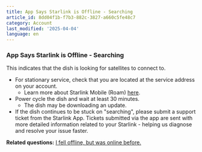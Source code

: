 ```yaml
---
title: App Says Starlink is Offline - Searching
article_id: 8dd04f1b-f7b3-882c-3827-a660c5fe48c7
category: Account
last_modified: '2025-04-04'
language: en
---
```


### App Says Starlink is Offline - Searching
This indicates that the dish is looking for satellites to connect to.
  * For stationary service, check that you are located at the service address on your account.
    * Learn more about Starlink Mobile (Roam) [here](https://www.starlink.com/support/article/<https:/support.starlink.com/?topic=3717b249-366b-df21-26f7-d4d281b39d8f>).
  * Power cycle the dish and wait at least 30 minutes.
    * The dish may be downloading an update.
  * If the dish continues to be stuck on "searching", please submit a support ticket from the Starlink App. Tickets submitted via the app are sent with more detailed information related to your Starlink - helping us diagnose and resolve your issue faster.


**Related questions:**
[I fell offline, but was online before.](https://www.starlink.com/support/article/<https:/support.starlink.com/?topic=4d4c0dd1-2218-c54f-045f-39cbf971815c>)